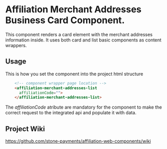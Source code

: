 # Affiliation Merchant Addresses Business Card Component.

This component renders a card element with the merchant addresses information inside. It uses both card and list basic components as content wrappers.

## Usage

This is how you set the component into the project html structure

```HTML
    <!-- component wrapper page location -->
    <affiliation-merchant-addresses-list
      affiliationCode="">
    </affiliation-merchant-addresses-list>
```

The *affiliationCode* atribute are mandatory for the component to make the correct request to the integrated api and populate it with data.

## Project Wiki

https://github.com/stone-payments/affiliation-web-components/wiki